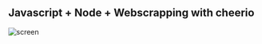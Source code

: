 ## Javascript + Node + Webscrapping with cheerio

![screen](https://i.gyazo.com/d86f0246e17758469b3f141b9925db81.png)
